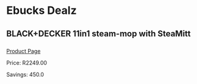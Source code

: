 
# Ebucks Dealz
## BLACK+DECKER 11in1 steam-mop with SteaMitt
[Product Page](https://www.ebucks.com/web/shop/productSelected.do?prodId=1173023830&catId=998409624)

Price: R2249.00

Savings: 450.0


	